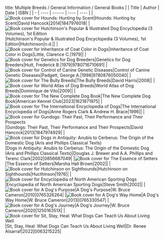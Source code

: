 title: Multiple Breeds / General Information / General Books
| |  Title | Author | Date | ISBN |
| - | ----  | ------ | ---- | ---- |
|![Book cover for Hounds: Hunting by Scent](https://covers.openlibrary.org/b/isbn/1847976018.jpg)|Hounds: Hunting by Scent|David Hancock|2014|1847976018|
|![Book cover for Hutchinson's Popular & Illustrated Dog Encyclopedia (3 Volumes), 1st Edition](https://covers.openlibrary.org/b/isbn/.jpg)|Hutchinson's Popular & Illustrated Dog Encyclopedia (3 Volumes), 1st Edition|Hutchinson|n.d.||
|![Book cover for Inheritance of Coat Color in Dogs](https://covers.openlibrary.org/b/isbn/.jpg)|Inheritance of Coat Color in Dogs|Little, Clarence C.|1979||
|![Book cover for Genetics for Dog Breeders](https://covers.openlibrary.org/b/isbn/9780716710691.jpg)|Genetics for Dog Breeders|Hutt, Frederick B.|1979|9780716710691|
|![Book cover for Control of Canine Genetic Diseases](https://covers.openlibrary.org/b/isbn/9780876050040.jpg)|Control of Canine Genetic Diseases|Padgett, George A.|1998|9780876050040|
|![Book cover for The Bully Breeds](https://covers.openlibrary.org/b/isbn/.jpg)|The Bully Breeds|David Harris|2008||
|![Book cover for World Atlas of Dog Breeds](https://covers.openlibrary.org/b/isbn/.jpg)|World Atlas of Dog Breeds|Dominique de Vito|2009||
|![Book cover for The New Complete Dog Book](https://covers.openlibrary.org/b/isbn/1621871975.jpg)|The New Complete Dog Book|American Kennel Club|2023|1621871975|
|![Book cover for The International Encyclopedia of Dogs](https://covers.openlibrary.org/b/isbn/.jpg)|The International Encyclopedia of Dogs|Anne Rogers Clark & Andrew H. Brace|1996||
|![Book cover for Gundogs: Their Past, Their Performance and Their Prospects](https://covers.openlibrary.org/b/isbn/1847974929.jpg)|Gundogs: Their Past, Their Performance and Their Prospects|David Hancock|2013|1847974929|
|![Book cover for Dogs in Antiquity: Anubis to Cerberus: The Origin of the Domestic Dog (Aris and Phillips Classical Texts)](https://covers.openlibrary.org/b/isbn/0856687049.jpg)|Dogs in Antiquity: Anubis to Cerberus: The Origin of the Domestic Dog (Aris and Phillips Classical Texts)|Douglas J. Brewer and A.A. Phillips and Terenc Clark|2002|0856687049|
|![Book cover for The Essence of Setters](https://covers.openlibrary.org/b/isbn/.jpg)|The Essence of Setters|Marsha Hall Brown|2002||
|![Book cover for Hutchinson on Sighthounds](https://covers.openlibrary.org/b/isbn/.jpg)|Hutchinson on Sighthounds|Hucthinson|1976||
|![Book cover for Encyclopedia of North American Sporting Dogs](https://covers.openlibrary.org/b/isbn/.jpg)|Encyclopedia of North American Sporting Dogs|Steve Smith|2002||
|![Book cover for A Dog's Purpose](https://covers.openlibrary.org/b/isbn/0765326264.jpg)|A Dog's Purpose|W. Bruce Cameron|2010|0765326264|
|![Book cover for A Dog's Way Home](https://covers.openlibrary.org/b/isbn/0765330547.jpg)|A Dog's Way Home|W. Bruce Cameron|2013|0765330547|
|![Book cover for A Dog's Journey](https://covers.openlibrary.org/b/isbn/125016351X.jpg)|A Dog's Journey|W. Bruce Cameron|2020|125016351X|
|![Book cover for Sit, Stay, Heal: What Dogs Can Teach Us About Living Well](https://covers.openlibrary.org/b/isbn/0063215225.jpg)|Sit, Stay, Heal: What Dogs Can Teach Us About Living Well|Dr. Renee Alsarraf|2022|0063215225|
